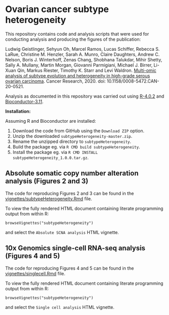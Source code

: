 # Ovarian cancer subtype heterogeneity

This repository contains code and analysis scripts that were used for
conducting analysis and producing the figures of the publication:

Ludwig Geistlinger, Sehyun Oh, Marcel Ramos, Lucas Schiffer, Rebecca S. LaRue, 
Christine M. Henzler, Sarah A. Munro, Claire Daughters, Andrew C. Nelson, 
Boris J. Winterhoff, Zenas Chang, Shobhana Talukdar, Mihir Shetty, Sally A.
Mullany, Martin Morgan, Giovanni Parmigiani, Michael J. Birrer, Li-Xuan Qin,
Markus Riester, Timothy K. Starr and Levi Waldron.
[Multi-omic analysis of subtype evolution and heterogeneity in high-grade serous ovarian carcinoma](https://doi.org/10.1158/0008-5472.CAN-20-0521).
Cancer Research, 2020. doi: 10.1158/0008-5472.CAN-20-0521.

Analysis as documented in this repository was carried out using
[R-4.0.2](https://cran.r-project.org/) and
[Bioconductor-3.11](https://www.bioconductor.org/install/).

**Installation:**

Assuming R and Bioconductor are installed:

1. Download the code from GitHub using the `Download ZIP` option.
2. Unzip the downloaded `subtypeHeterogeneity-master.zip`. 
3. Rename the unzipped directory to `subtypeHeterogeneity`.
4. Build the package eg. via `R CMD build subtypeHeterogeneity`.
5. Install the package eg. via `R CMD INSTALL subtypeHeterogeneity_1.0.0.tar.gz`. 

## Absolute somatic copy number alteration analysis (Figures 2 and 3)

The code for reproducing Figures 2 and 3 can be found in the
[vignettes/subtypeHeterogeneity.Rmd](https://github.com/waldronlab/subtypeHeterogeneity/blob/master/vignettes/subtypeHeterogeneity.Rmd) file.

To view the fully rendered HTML document containing literate programming output
from within R:

```
browseVignettes("subtypeHeterogeneity")
```

and select the `Absolute SCNA analysis` HTML vignette.

## 10x Genomics single-cell RNA-seq analysis (Figures 4 and 5) 

The code for reproducing Figures 4 and 5 can be found in the
[vignettes/singlecell.Rmd](https://github.com/waldronlab/subtypeHeterogeneity/blob/master/vignettes/singlecell.Rmd) file.

To view the fully rendered HTML document containing literate programming output
from within R:

```
browseVignettes("subtypeHeterogeneity")
```

and select the `Single cell analysis` HTML vignette.

